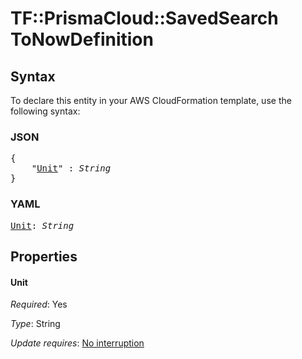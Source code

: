 # TF::PrismaCloud::SavedSearch ToNowDefinition

## Syntax

To declare this entity in your AWS CloudFormation template, use the following syntax:

### JSON

<pre>
{
    "<a href="#unit" title="Unit">Unit</a>" : <i>String</i>
}
</pre>

### YAML

<pre>
<a href="#unit" title="Unit">Unit</a>: <i>String</i>
</pre>

## Properties

#### Unit

_Required_: Yes

_Type_: String

_Update requires_: [No interruption](https://docs.aws.amazon.com/AWSCloudFormation/latest/UserGuide/using-cfn-updating-stacks-update-behaviors.html#update-no-interrupt)


